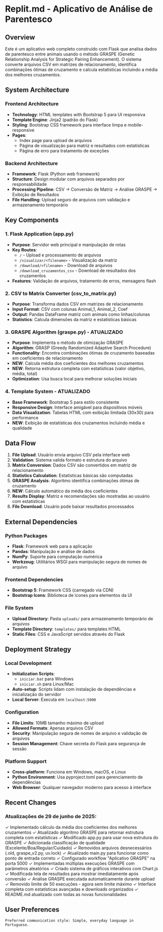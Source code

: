 # Replit.md - Aplicativo de Análise de Parentesco

## Overview

Este é um aplicativo web completo construído com Flask que analisa dados de parentesco entre animais usando o método GRASPE (Genetic Relationship Analysis for Strategic Pairing Enhancement). O sistema converte arquivos CSV em matrizes de relacionamento, identifica combinações ótimas de cruzamento e calcula estatísticas incluindo a média dos melhores cruzamentos.

## System Architecture

### Frontend Architecture
- **Technology**: HTML templates with Bootstrap 5 para UI responsiva
- **Template Engine**: Jinja2 (padrão do Flask)
- **Styling**: Bootstrap CSS framework para interface limpa e mobile-responsive
- **Pages**: 
  - Index page para upload de arquivos
  - Página de visualização para matriz e resultados com estatísticas
  - Página de erro para tratamento de exceções

### Backend Architecture
- **Framework**: Flask (Python web framework)
- **Structure**: Design modular com arquivos separados por responsabilidade
- **Processing Pipeline**: CSV → Conversão de Matriz → Análise GRASPE → Exibição de Resultados
- **File Handling**: Upload seguro de arquivos com validação e armazenamento temporário

## Key Components

### 1. Flask Application (app.py)
- **Purpose**: Servidor web principal e manipulação de rotas
- **Key Routes**:
  - `/` - Upload e processamento de arquivos
  - `/visualizar/<filename>` - Visualização da matriz
  - `/download/<filename>` - Download de arquivos
  - `/download_cruzamentos_csv` - Download de resultados dos cruzamentos
- **Features**: Validação de arquivos, tratamento de erros, mensagens flash

### 2. CSV to Matrix Converter (csv_to_matrix.py)
- **Purpose**: Transforma dados CSV em matrizes de relacionamento
- **Input Format**: CSV com colunas Animal_1, Animal_2, Coef
- **Output**: Pandas DataFrame matriz com animais como linhas/colunas
- **Statistics**: Calcula dimensões da matriz e estatísticas básicas

### 3. GRASPE Algorithm (graspe.py) - ATUALIZADO
- **Purpose**: Implementa o método de otimização GRASPE
- **Algorithm**: GRASP (Greedy Randomized Adaptive Search Procedure)
- **Functionality**: Encontra combinações ótimas de cruzamento baseadas em coeficientes de relacionamento
- **NEW**: Calcula média dos coeficientes dos melhores cruzamentos
- **NEW**: Retorna estrutura completa com estatísticas (valor objetivo, média, total)
- **Optimization**: Usa busca local para melhorar soluções iniciais

### 4. Template System - ATUALIZADO
- **Base Framework**: Bootstrap 5 para estilo consistente
- **Responsive Design**: Interface amigável para dispositivos móveis
- **Data Visualization**: Tabelas HTML com exibição limitada (30x30) para performance
- **NEW**: Exibição de estatísticas dos cruzamentos incluindo média e qualidade

## Data Flow

1. **File Upload**: Usuário envia arquivo CSV pela interface web
2. **Validation**: Sistema valida formato e estrutura do arquivo
3. **Matrix Conversion**: Dados CSV são convertidos em matriz de relacionamento
4. **Statistics Calculation**: Estatísticas básicas são computadas
5. **GRASPE Analysis**: Algoritmo identifica combinações ótimas de cruzamento
6. **NEW**: Cálculo automático da média dos coeficientes
7. **Results Display**: Matriz e recomendações são mostradas ao usuário com estatísticas
8. **File Download**: Usuário pode baixar resultados processados

## External Dependencies

### Python Packages
- **Flask**: Framework web para a aplicação
- **Pandas**: Manipulação e análise de dados
- **NumPy**: Suporte para computação numérica
- **Werkzeug**: Utilitários WSGI para manipulação segura de nomes de arquivo

### Frontend Dependencies
- **Bootstrap 5**: Framework CSS (carregado via CDN)
- **Bootstrap Icons**: Biblioteca de ícones para elementos da UI

### File System
- **Upload Directory**: Pasta `uploads/` para armazenamento temporário de arquivos
- **Template Directory**: `templates/` para templates HTML
- **Static Files**: CSS e JavaScript servidos através do Flask

## Deployment Strategy

### Local Development
- **Initialization Scripts**: 
  - `iniciar.bat` para Windows
  - `iniciar.sh` para Linux/Mac
- **Auto-setup**: Scripts lidam com instalação de dependências e inicialização do servidor
- **Local Server**: Executa em `localhost:5000`

### Configuration
- **File Limits**: 10MB tamanho máximo de upload
- **Allowed Formats**: Apenas arquivos CSV
- **Security**: Manipulação segura de nomes de arquivo e validação de arquivos
- **Session Management**: Chave secreta do Flask para segurança de sessão

### Platform Support
- **Cross-platform**: Funciona em Windows, macOS, e Linux
- **Python Environment**: Usa pyproject.toml para gerenciamento de dependências
- **Web Browser**: Qualquer navegador moderno para acesso à interface

## Recent Changes

### Atualizações de 29 de junho de 2025:
✓ Implementado cálculo da média dos coeficientes dos melhores cruzamentos
✓ Atualizado algoritmo GRASPE para retornar estrutura completa com estatísticas
✓ Modificado app.py para usar nova estrutura do GRASPE
✓ Adicionada classificação de qualidade (Excelente/Boa/Regular/Cuidado)
✓ Removidos arquivos desnecessários (.old, graspe_v2.py, uv.lock)
✓ Atualizado main.py para funcionar como ponto de entrada correto
✓ Configurado workflow "Aplicativo GRASPE" na porta 5000
✓ Implementadas múltiplas execuções GRASPE com parâmetros aleatórios
✓ Criado sistema de gráficos interativos com Chart.js
✓ Modificada tela de resultados para mostrar imediatamente após conversão
✓ Análise GRASPE executada automaticamente durante upload
✓ Removido limite de 50 execuções - agora sem limite máximo
✓ Interface completa com estatísticas avançadas e downloads organizados
✓ README.md atualizado com todas as novas funcionalidades

## User Preferences

```
Preferred communication style: Simple, everyday language in Portuguese.
```